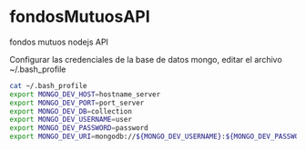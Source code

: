 fondosMutuosAPI
===============

fondos mutuos nodejs API

Configurar las credenciales de la base de datos mongo, editar el archivo ~/.bash_profile

```sh 
cat ~/.bash_profile
export MONGO_DEV_HOST=hostname_server
export MONGO_DEV_PORT=port_server
export MONGO_DEV_DB=collection
export MONGO_DEV_USERNAME=user
export MONGO_DEV_PASSWORD=password
export MONGO_DEV_URI=mongodb://${MONGO_DEV_USERNAME}:${MONGO_DEV_PASSWORD}@${MONGO_DEV_HOST}:${MONGO_DEV_PORT}/${MONGO_DEV_DB}
```


